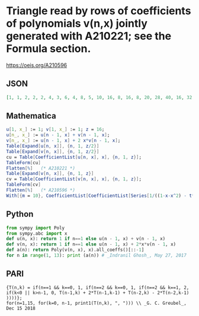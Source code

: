 # Triangle read by rows of coefficients of polynomials v\(n,x\) jointly generated with A210221; see the Formula section\.
https://oeis.org/A210596
## JSON
```JSON
[1, 1, 2, 2, 2, 4, 3, 6, 4, 8, 5, 10, 16, 8, 16, 8, 20, 28, 40, 16, 32, 13, 36, 64, 72, 96, 32, 64, 21, 66, 124, 184, 176, 224, 64, 128, 34, 118, 248, 376, 496, 416, 512, 128, 256, 55, 210, 476, 808, 1056, 1280, 960, 1152, 256, 512, 89, 370, 908, 1640, 2416]
```
## Mathematica
```Mathematica
u[1, x_] := 1; v[1, x_] := 1; z = 16;
u[n_, x_] := u[n - 1, x] + v[n - 1, x];
v[n_, x_] := u[n - 1, x] + 2 x*v[n - 1, x];
Table[Expand[u[n, x]], {n, 1, z/2}]
Table[Expand[v[n, x]], {n, 1, z/2}]
cu = Table[CoefficientList[u[n, x], x], {n, 1, z}];
TableForm[cu]
Flatten[%]   (* A210221 *)
Table[Expand[v[n, x]], {n, 1, z}]
cv = Table[CoefficientList[v[n, x], x], {n, 1, z}];
TableForm[cv]
Flatten[%]   (* A210596 *)
With[{m = 10}, CoefficientList[CoefficientList[Series[1/((1-x-x^2) - t*2*x*(1-x)), {x, 0, m}, {t, 0, m}], x], t]]//Flatten (* _G. C. Greubel_, Dec 15 2018 *)
```
## Python
```Python
from sympy import Poly
from sympy.abc import x
def u(n, x): return 1 if n==1 else u(n - 1, x) + v(n - 1, x)
def v(n, x): return 1 if n==1 else u(n - 1, x) + 2*x*v(n - 1, x)
def a(n): return Poly(v(n, x), x).all_coeffs()[::-1]
for n in range(1, 13): print (a(n)) # _Indranil Ghosh_, May 27, 2017
```
## PARI
```PARI
{T(n,k) = if(n==1 && k==0, 1, if(n==2 && k==0, 1, if(n==2 && k==1, 2, if(k<0 || k>n-1, 0, T(n-1,k) + 2*T(n-1,k-1) + T(n-2,k) - 2*T(n-2,k-1) ))))};
for(n=1,15, for(k=0, n-1, print1(T(n,k), ", "))) \\ _G. C. Greubel_, Dec 15 2018
```
